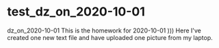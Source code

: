 # test_dz_on_2020-10-01
dz_on_2020-10-01
This is the homework for 2020-10-01 )))
Here I've created one new text file and have uploaded one picture from my laptop.
